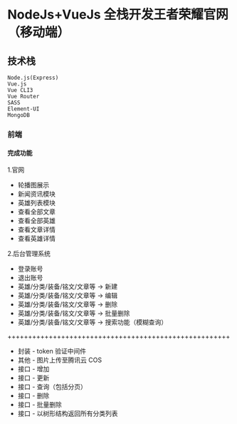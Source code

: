 # NodeJs+VueJs 全栈开发王者荣耀官网（移动端）

## 技术栈

```
Node.js(Express)
Vue.js
Vue CLI3
Vue Router
SASS
Element-UI
MongoDB
```

### 前端

#### 完成功能

1.官网

-  轮播图展示
-  新闻资讯模块
-  英雄列表模块
-  查看全部文章
-  查看全部英雄
-  查看文章详情
-  查看英雄详情

2.后台管理系统

-  登录账号
-  退出账号
-  英雄/分类/装备/铭文/文章等 -> 新建
-  英雄/分类/装备/铭文/文章等 -> 编辑
-  英雄/分类/装备/铭文/文章等 -> 删除
-  英雄/分类/装备/铭文/文章等 -> 批量删除
-  英雄/分类/装备/铭文/文章等 -> 搜索功能（模糊查询）

++++++++++++++++++++++++++++++++++++++++++++++++++++++

-  封装 - token 验证中间件
-  其他 - 图片上传至腾讯云 COS
-  接口 - 增加
-  接口 - 更新
-  接口 - 查询（包括分页）
-  接口 - 删除
-  接口 - 批量删除
-  接口 - 以树形结构返回所有分类列表